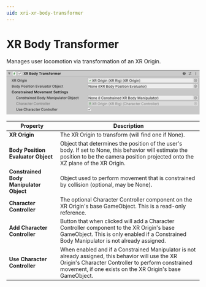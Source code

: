 ```yaml
---
uid: xri-xr-body-transformer
---
```

# XR Body Transformer

Manages user locomotion via transformation of an XR Origin.

![XRBodyTransformer component](images/xr-body-transformer.png)

| **Property** | **Description** |
|---|---|
| **XR Origin** | The XR Origin to transform (will find one if None). |
| **Body Position Evaluator Object** | Object that determines the position of the user's body. If set to None, this behavior will estimate the position to be the camera position projected onto the XZ plane of the XR Origin. |
| **Constrained Body Manipulator Object** | Object used to perform movement that is constrained by collision (optional, may be None). |
| **Character Controller** | The optional Character Controller component on the XR Origin's base GameObject. This is a read-only reference. |
| **Add Character Controller** | Button that when clicked will add a Character Controller component to the XR Origin's base GameObject. This is only enabled if a Constrained Body Manipulator is not already assigned. |
| **Use Character Controller** | When enabled and if a Constrained Manipulator is not already assigned, this behavior will use the XR Origin's Character Controller to perform constrained movement, if one exists on the XR Origin's base GameObject. |
